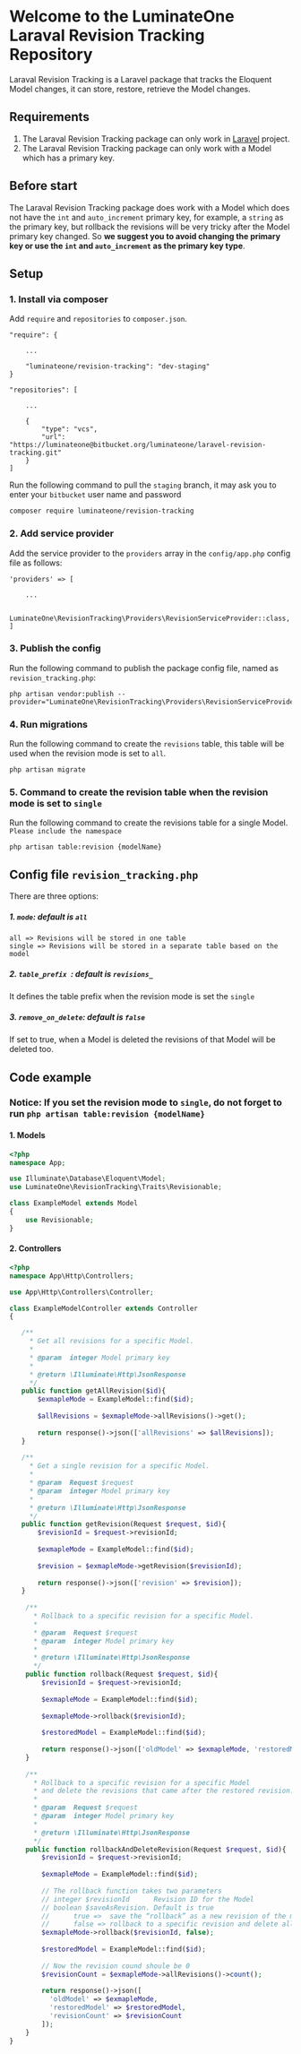 # Welcome to the LuminateOne Laraval Revision Tracking Repository
Laraval Revision Tracking is a Laravel package that tracks the Eloquent Model changes, it can store, restore, retrieve the Model changes.

## Requirements
1. The Laraval Revision Tracking package can only work in [Laravel](https://laravel.com/) project.
2. The Laraval Revision Tracking package can only work with a Model which has a primary key.

## Before start
The Laraval Revision Tracking package does work with a Model which does not have the ```int``` and ```auto_increment``` primary key, for example, a ```string``` as the primary key, but rollback the revisions will be very tricky after the Model primary key changed. So **we suggest you to avoid changing the primary key or use the ```int``` and ```auto_increment``` as the primary key type**.

## Setup
### 1. Install via composer

Add ```require``` and ```repositories``` to ```composer.json```.
```
"require": {
    
    ...
    
    "luminateone/revision-tracking": "dev-staging"
}

"repositories": [

    ...
    
    {
        "type": "vcs",
        "url":  "https://luminateone@bitbucket.org/luminateone/laravel-revision-tracking.git"
    }
]
```

Run the following command to pull the ```staging``` branch, it may ask you to enter your ```bitbucket``` user name and password
```
composer require luminateone/revision-tracking
```

### 2. Add service provider
Add the service provider to the ```providers``` array in the ```config/app.php``` config file as follows:
```
'providers' => [

    ...

    LuminateOne\RevisionTracking\Providers\RevisionServiceProvider::class,
]
```

### 3. Publish the config
Run the following command to publish the package config file, named as ```revision_tracking.php```:
```
php artisan vendor:publish --provider="LuminateOne\RevisionTracking\Providers\RevisionServiceProvider"
```

### 4. Run migrations
Run the following command to create the ```revisions``` table, this table will be used when the revision mode is set to ```all```.
```
php artisan migrate
```

### 5. Command to create the revision table when the revision mode is set to ```single```
Run the following command to create the revisions table for a single Model.
```Please include the namespace```
```
php artisan table:revision {modelName}
```

## Config file ```revision_tracking.php```
There are three options:
##### 1. ```mode```: default is ```all```
    all => Revisions will be stored in one table
    single => Revisions will be stored in a separate table based on the model
    
##### 2. ```table_prefix ```: default is ```revisions_```
It defines the table prefix when the revision mode is set the ```single```

##### 3. ```remove_on_delete```: default is ```false```
If set to true, when a Model is deleted the revisions of that Model will be deleted too.


## Code example

### Notice: If you set the revision mode to ```single```, do not forget to run ```php artisan table:revision {modelName}```
#### 1. Models
```php
<?php
namespace App;

use Illuminate\Database\Eloquent\Model;
use LuminateOne\RevisionTracking\Traits\Revisionable;

class ExampleModel extends Model
{
    use Revisionable;
}
```

#### 2. Controllers

```php
<?php
namespace App\Http\Controllers;

use App\Http\Controllers\Controller;

class ExampleModelController extends Controller
{

   /**
     * Get all revisions for a specific Model.
     *
     * @param  integer Model primary key
     * 
     * @return \Illuminate\Http\JsonResponse
     */
   public function getAllRevision($id){
       $exmapleMode = ExampleModel::find($id);
        
       $allRevisions = $exmapleMode->allRevisions()->get();
        
       return response()->json(['allRevisions' => $allRevisions]);
   }
    
   /**
     * Get a single revision for a specific Model.
     * 
     * @param  Request $request
     * @param  integer Model primary key
     * 
     * @return \Illuminate\Http\JsonResponse
     */
   public function getRevision(Request $request, $id){
       $revisionId = $request->revisionId;
        
       $exmapleMode = ExampleModel::find($id);
        
       $revision = $exmapleMode->getRevision($revisionId);
       
       return response()->json(['revision' => $revision]);
   }
   
    /**
      * Rollback to a specific revision for a specific Model.
      *
      * @param  Request $request
      * @param  integer Model primary key
      *  
      * @return \Illuminate\Http\JsonResponse
      */
    public function rollback(Request $request, $id){
        $revisionId = $request->revisionId;
        
        $exmapleMode = ExampleModel::find($id);
        
        $exmapleMode->rollback($revisionId);
            
        $restoredModel = ExampleModel::find($id);
        
        return response()->json(['oldModel' => $exmapleMode, 'restoredModel' => $restoredModel]);
    }
    
    /**
      * Rollback to a specific revision for a specific Model 
      * and delete the revisions that came after the restored revision.
      *
      * @param  Request $request
      * @param  integer Model primary key
      * 
      * @return \Illuminate\Http\JsonResponse
      */
    public function rollbackAndDeleteRevision(Request $request, $id){
        $revisionId = $request->revisionId;
        
        $exmapleMode = ExampleModel::find($id);
        
        // The rollback function takes two parameters
        // integer $revisionId      Revision ID for the Model
        // boolean $saveAsRevision. Default is true
        //      true =>  save the “rollback” as a new revision of the model
        //      false => rollback to a specific revision and delete all the revisions that came after that revision
        $exmapleMode->rollback($revisionId, false);
            
        $restoredModel = ExampleModel::find($id);
        
        // Now the revision cound shoule be 0
        $revisionCount = $exmapleMode->allRevisions()->count();
        
        return response()->json([
          'oldModel' => $exmapleMode, 
          'restoredModel' => $restoredModel,
          'revisionCount' => $revisionCount
        ]);
    }
}
```

